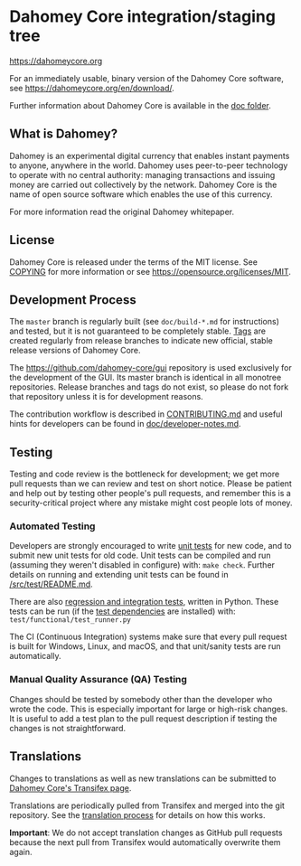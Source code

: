 Dahomey Core integration/staging tree
=====================================

https://dahomeycore.org

For an immediately usable, binary version of the Dahomey Core software, see
https://dahomeycore.org/en/download/.

Further information about Dahomey Core is available in the [doc folder](/doc).

What is Dahomey?
----------------

Dahomey is an experimental digital currency that enables instant payments to
anyone, anywhere in the world. Dahomey uses peer-to-peer technology to operate
with no central authority: managing transactions and issuing money are carried
out collectively by the network. Dahomey Core is the name of open source
software which enables the use of this currency.

For more information read the original Dahomey whitepaper.

License
-------

Dahomey Core is released under the terms of the MIT license. See [COPYING](COPYING) for more
information or see https://opensource.org/licenses/MIT.

Development Process
-------------------

The `master` branch is regularly built (see `doc/build-*.md` for instructions) and tested, but it is not guaranteed to be
completely stable. [Tags](https://github.com/dahomey/dahomey/tags) are created
regularly from release branches to indicate new official, stable release versions of Dahomey Core.

The https://github.com/dahomey-core/gui repository is used exclusively for the
development of the GUI. Its master branch is identical in all monotree
repositories. Release branches and tags do not exist, so please do not fork
that repository unless it is for development reasons.

The contribution workflow is described in [CONTRIBUTING.md](CONTRIBUTING.md)
and useful hints for developers can be found in [doc/developer-notes.md](doc/developer-notes.md).

Testing
-------

Testing and code review is the bottleneck for development; we get more pull
requests than we can review and test on short notice. Please be patient and help out by testing
other people's pull requests, and remember this is a security-critical project where any mistake might cost people
lots of money.

### Automated Testing

Developers are strongly encouraged to write [unit tests](src/test/README.md) for new code, and to
submit new unit tests for old code. Unit tests can be compiled and run
(assuming they weren't disabled in configure) with: `make check`. Further details on running
and extending unit tests can be found in [/src/test/README.md](/src/test/README.md).

There are also [regression and integration tests](/test), written
in Python.
These tests can be run (if the [test dependencies](/test) are installed) with: `test/functional/test_runner.py`

The CI (Continuous Integration) systems make sure that every pull request is built for Windows, Linux, and macOS,
and that unit/sanity tests are run automatically.

### Manual Quality Assurance (QA) Testing

Changes should be tested by somebody other than the developer who wrote the
code. This is especially important for large or high-risk changes. It is useful
to add a test plan to the pull request description if testing the changes is
not straightforward.

Translations
------------

Changes to translations as well as new translations can be submitted to
[Dahomey Core's Transifex page](https://www.transifex.com/dahomey/dahomey/).

Translations are periodically pulled from Transifex and merged into the git repository. See the
[translation process](doc/translation_process.md) for details on how this works.

**Important**: We do not accept translation changes as GitHub pull requests because the next
pull from Transifex would automatically overwrite them again.
